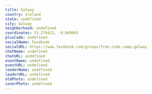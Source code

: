 ```yaml
---
title: Galway
country: Ireland
state: undefined
city: Galway
neighborhood: undefined
coordinates: 53.274412, -9.049063
plusCode: undefined
socialName: Facebook
socialURL: https://www.facebook.com/groups/free.code.camp.galway
chatName: undefined
chatURL: undefined
eventName: undefined
eventURL: undefined
leaderName: undefined
leaderURL: undefined
oldPhoto: undefined
coverPhoto: undefined
---
```

